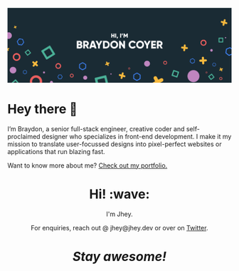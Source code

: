 [![Braydon's GitHub Banner](./assets/GitHubHeader.png)](https://braydoncoyer.dev)

<h1>Hey there 👋</h1>

I’m Braydon, a senior full-stack engineer, creative coder and self-proclaimed designer who specializes in front-end development. I make it my mission to translate user-focussed designs into pixel-perfect websites or applications that run blazing fast.

Want to know more about me? [Check out my portfolio.](https://braydoncoyer.dev/)

<h1 align='center'> Hi! :wave:</h1>
<p align='center'>
I'm Jhey.
</p>
<p align='center'>For enquiries, reach out @ jhey@jhey.dev or over on <a href="https://twitter.com/jh3yy">Twitter</a>.</p>

<h1 align='center'><i>Stay awesome!</i></h1>
